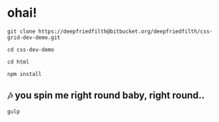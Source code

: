 
# ohai!


```
git clone https://deepfriedfilth@bitbucket.org/deepfriedfilth/css-grid-dev-demo.git
```

```
cd css-dev-demo
```

```
cd html
```

```
npm install
```

## 🎶 you spin me right round baby, right round..

```
gulp
```